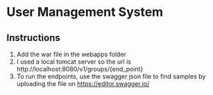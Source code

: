 # User Management System
## Instructions 
1. Add the war file in the webapps folder
2. I used a local tomcat server so the url is http://localhost:8080/v1/groups/{end_point}
3. To run the endpoints, use the swagger json file to find samples
 by uploading the file on https://editor.swagger.io/
